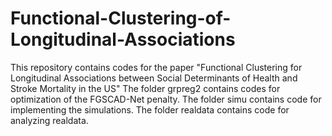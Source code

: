 # Functional-Clustering-of-Longitudinal-Associations

This repository contains codes for the paper "Functional Clustering for Longitudinal Associations between Social Determinants of Health and Stroke Mortality in the US"
The folder grpreg2 contains codes for optimization of the FGSCAD-Net penalty.
The folder simu contains code for implementing the simulations.
The folder realdata contains code for analyzing realdata. 
